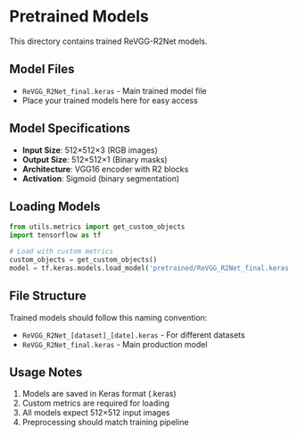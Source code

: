 # Pretrained Models

This directory contains trained ReVGG-R2Net models.

## Model Files

- `ReVGG_R2Net_final.keras` - Main trained model file
- Place your trained models here for easy access

## Model Specifications

- **Input Size**: 512×512×3 (RGB images)
- **Output Size**: 512×512×1 (Binary masks)
- **Architecture**: VGG16 encoder with R2 blocks
- **Activation**: Sigmoid (binary segmentation)

## Loading Models

```python
from utils.metrics import get_custom_objects
import tensorflow as tf

# Load with custom metrics
custom_objects = get_custom_objects()
model = tf.keras.models.load_model('pretrained/ReVGG_R2Net_final.keras', custom_objects=custom_objects)
```

## File Structure

Trained models should follow this naming convention:
- `ReVGG_R2Net_[dataset]_[date].keras` - For different datasets
- `ReVGG_R2Net_final.keras` - Main production model



## Usage Notes

1. Models are saved in Keras format (.keras)
2. Custom metrics are required for loading
3. All models expect 512×512 input images
4. Preprocessing should match training pipeline
